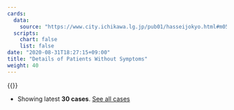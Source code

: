 ```yaml
---
cards:
  data:
    source: "https://www.city.ichikawa.lg.jp/pub01/hasseijokyo.html#m05"
  scripts:
    chart: false
    list: false
date: "2020-08-31T18:27:15+09:00"
title: "Details of Patients Without Symptoms"
weight: 40
---
```


{{<table src="details_of_patients_without_symptoms" len="30">}}

- Showing latest **30 cases**. [See all cases](./cards/details-of-patients-without-symptoms)
